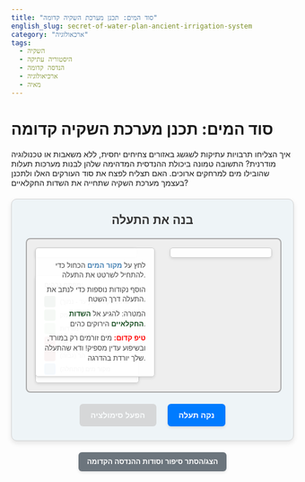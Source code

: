 ```yaml
---
title: "סוד המים: תכנן מערכת השקיה קדומה"
english_slug: secret-of-water-plan-ancient-irrigation-system
category: "ארכאולוגיה"
tags:
  - השקיה
  - היסטוריה עתיקה
  - הנדסה קדומה
  - ארכיאולוגיה
  - מאיה
---
```

# סוד המים: תכנן מערכת השקיה קדומה

איך הצליחו תרבויות עתיקות לשגשג באזורים צחיחים יחסית, ללא משאבות או טכנולוגיה מודרנית? התשובה טמונה ביכולת ההנדסית המדהימה שלהן לבנות מערכות תעלות שהובילו מים למרחקים ארוכים. האם תצליח לפצח את סוד העורקים האלו ולתכנן בעצמך מערכת השקיה שתחייה את השדות החקלאיים?

<div id="irrigation-app">
    <h2>בנה את התעלה</h2>
    <div id="map-container">
        <canvas id="irrigationCanvas"></canvas>
        <div id="feedback" class="message"></div>
        <div id="slope-feedback" class="message"></div>
        <div id="elevation-legend">
            <h3>מפתח גבהים:</h3>
            <div class="legend-item">
                <div class="color-box" style="background-color: #1A4F23; border-color: #0A3B0A;"></div>
                <div class="label">שדות חקלאיים (יעד - נמוך)</div>
            </div>
             <div class="legend-item">
                <div class="color-box" style="background-color: #387C44; border-color: #228B22;"></div>
                <div class="label">עמק</div>
            </div>
             <div class="legend-item">
                <div class="color-box" style="background-color: #8FBC8F; border-color: #90EE90;"></div>
                <div class="label">מורדות</div>
            </div>
             <div class="legend-item">
                <div class="color-box" style="background-color: #CD5C5C; border-color: #F08080;"></div>
                <div class="label">רמה</div>
            </div>
             <div class="legend-item">
                <div class="color-box" style="background-color: #A52A2A; border-color: #B22222;"></div>
                <div class="label">הר (גבוה)</div>
            </div>
             <div class="legend-item">
                <div class="color-box" style="background-color: #4682B4; border-color: #1E90FF;"></div>
                <div class="label">מקור מים (התחלה)</div>
            </div>
        </div>
         <div id="instructions">
             <p>לחץ על <strong style="color: #4682B4;">מקור המים</strong> הכחול כדי להתחיל לשרטט את התעלה.</p>
             <p>הוסף נקודות נוספות כדי לנתב את התעלה דרך השטח.</p>
             <p>המטרה: להגיע אל <strong style="color: #1A4F23;">השדות החקלאיים</strong> הירוקים כהים.</p>
             <p><strong style="color: red;">טיפ קדום:</strong> מים זורמים רק במורד, ובשיפוע עדין מספיק! ודא שהתעלה שלך יורדת בהדרגה.</p>
         </div>
    </div>
    <div class="button-container">
        <button id="simulate-btn" disabled>הפעל סימולציה</button>
        <button id="clear-btn">נקה תעלה</button>
    </div>
</div>

<button id="show-explanation-btn">הצג/הסתר סיפור וסודות ההנדסה הקדומה</button>

<div id="explanation" style="display: none;">
    <h2>הסבר: הנדסת מים קדומה</h2>
    <p>תרבויות חקלאיות עתיקות, רבות מהן באזורים צחיחים או עם עונתיות גדולה של גשמים, תלויות לחלוטין באספקת מים יציבה ליבולים שלהן. ללא יכולת לשלוט במים, התפתחותן הייתה מוגבלת ביותר. הצורך הזה הוליד פתרונות הנדסיים מדהימים שהתבססו על הבנה עמוקה של הטבע והשטח.</p>

    <h3>דוגמאות למערכות השקיה קדומות מופלאות</h3>
    <p>ברחבי העולם הקדום התפתחו מערכות השקיה מרשימות ביותר, ששינו את פני התרבויות שבנו אותן:</p>
    <ul>
        <li>**תרבות המאיה (מרכז אמריקה):** למרות שחיו באזורים עם גשמים עונתיים, המאיה בנו מאגרי מים ענקיים ותעלות מתוחכמות כדי לאגור מים לעונה היבשה ולהבטיח יבול רציף. הם התאימו את המערכות לטופוגרפיה המאתגרת של גבעות וקרקע נקבובית, תוך שימוש בחומרים מקומיים ובטכניקות בנייה מדויקות.</li>
        <li>**תרבות האינקה (הרי האנדים):** האינקה היו אדוני השטח. הם בנו מערכות טרסות אדירות בגודלן והשקיה מורכבות להפליא במורדות ההרים התלולים של הרי האנדים. הם השתמשו בתעלות אבן מסותתות בדייקנות יוצאת דופן כדי להוביל מים ממקורות גבוהים (אגמים ושלגים נמסים) אל השדות המדורגים, לעיתים למרחקים של עשרות קילומטרים.</li>
        <li>**מסופוטמיה ומצרים הקדומה:** בערי המדינה של מסופוטמיה שבין הנהרות פרת וחידקל, וסביב נהר הנילוס במצרים, נבנו מערכות תעלות ובריכות השקיה בקנה מידה עצום. הצפות העונתיות של הנהרות נוצלו לא רק להשקיה אלא גם להעשרת הקרקע בסחף פורה, שאיפשר חקלאות אינטנסיבית.</li>
        <li>**מערכת הפוגארות (איראן וצפון אפריקה):** זוהי מערכת גאונית של תעלות תת-קרקעיות (קאנאט) שמובילה מים ממעיינות או אקוויפרים בהרים למרחקים ארוכים באזורים מדבריים ויבשים, תוך צמצום דרמטי של אידוי המים. המערכות האלו, שנבנו בעבודה ידנית קשה, עדיין פעילות בחלקן עד היום.</li>
    </ul>

    <h3>העקרונות הפיזיקליים הבסיסיים: כבידה ושיפוע מדויק</h3>
    <p>ללא משאבות או טכנולוגיה מודרנית, הדרך היחידה להוביל מים לאורך זמן בתעלה פתוחה היא באמצעות ניצול קפדני של כוח הכבידה. זה מחייב שהתעלה תהיה תמיד בשיפוע ירידה עדין ועקבי ממקור המים ועד ליעד (השדה החקלאי). שיפוע תלול מדי יגרום למים לזרום מהר מדי, לשחוק ולפגוע בתעלה ואף לגרום להצפות נקודתיות; שיפוע מתון מדי (או אפילו עלייה קלה) יגרום למים לעמוד, להתאדות, או לזרום אחורנית, ולא להגיע ליעד כלל.</p>
    <p>האתגר האמיתי בהנדסה הקדומה היה לא רק למצוא נתיב ירידה, אלא לשמור על שיפוע מדויק ונכון לאורך קילומטרים רבים של שטח משתנה, לעיתים עם ירידה כוללת של מטרים בודדים בלבד על פני עשרות קילומטרים. זה דרש הבנה עמוקה של הטופוגרפיה ויכולת מדידה מדויקת, יחסית לכלים שעמדו לרשותם.</p>

    <h3>אתגרים הנדסיים ובנייה חכמה</h3>
    <p>בניית תעלות במערכות עתיקות כללה אתגרים רבים שדרשו יצירתיות והתמדה:</p>
    <ul>
        <li>**מעבר מכשולים טופוגרפיים:** היה צורך לתכנן נתיבים ארוכים ומפותלים לעקיפת גבעות, לחצות עמקים באמצעות גשרים מרשימים (אמות מים, אקוודוקטים), או לחצוב בסלע קשה.</li>
        <li>**מניעת איבוד מים:** התעלות היו צריכות להיות אטומות יחסית כדי למנוע ספיגה מוגזמת בקרקע או אידוי בשמש הקופחת. השתמשו בחומרים זמינים כמו חימר כבוש, אבנים מסותתות עם מלט (הרומאים היו מומחים בכך), ואף טיח מיוחד.</li>
        <li>**תחזוקה שוטפת:** תעלות פתוחות נוטות להתמלא במהירות בסחף, אבק, צמחייה ואף בעלי חיים קטנים. ניקוי ותיקון שוטפים היו קריטיים לתפקוד המערכת ולא נפסקו לעולם.</li>
        <li>**שליטה על זרימת המים:** היה צורך לבנות שערים, מדרגות ומנגנוני ויסות מים פשוטים אך יעילים כדי לשלוט בכמות המים הזורמת, לפתוח ולסגור יובלים, ולהפנות את המים לשדות הנכונים בזמן הנכון, בהתאם לצרכים ולעונות.</li>
    </ul>

    <h3>שיטות וכלים פשוטים לבנייה</h3>
    <p>אז איך בנו את כל זה ללא טרקטורים ומכשירי לייזר? בעיקר באמצעות עבודה ידנית אינסופית וכלים פשוטים אך מתוחכמים לזמנם:</p>
    <ul>
        <li>**כלי חפירה:** אתי חפירה מעץ ועצם, מעדרים, מכושים, סלי נשיאה עשויים קש או עור, מריצות פרימיטיביות.</li>
        <li>**כלי מדידה:** ככל הנראה השתמשו במכשירי פלס פשוטים ביותר המבוססים על כבידה וקווים ישרים, כמו "פלס A" (בצורת האות A עם חוט ומשקולת), מיתר מתוח עם משקולת (עבור אנך ושיפוע), וכלים למדידת זווית וכיוון יחסיים בשטח.</li>
        <li>**חומרי בנייה:** אדמה מקומית, חימר, חול, אבנים (שנאספו או נחצבו וסותתו), עץ, סיבים צמחיים (לקשירה), ולעיתים גם מלט עשוי סיד ואפר וולקני (כמו הפוצולנה הרומית).</li>
    </ul>

    <h3>השפעה על התפתחות וחוסן חברתי</h3>
    <p>היכולת לשלוט, לנהל ולחלק את משאבי המים הייתה גורם קריטי להתפתחות חברות אנושיות מורכבות. מערכות השקיה גדולות דרשו ארגון חברתי מסועף, שיתוף פעולה רחב היקף בין כפרים ואזורים, ותיאום מרכזי לבנייה, תחזוקה וחלוקה. זה תרם ליצירת מבנים שלטוניים וביורוקרטיים מרכזיים. הצלחת החקלאות המבוססת על השקיה אפשרה גידול דרמטי באוכלוסייה, התפתחות ערים גדולות, ואף תמיכה בצבאות ובמבני ציבור מונומנטליים (מקדשים, פירמידות ועוד). לעומת זאת, קריסת מערכות המים, בין אם עקב אסונות טבע, מלחמות או הזנחה, יכלה להוביל במהירות לרעב כבד, סכסוכים אלימים, ואף קריסה מוחלטת של החברה כולה.</p>
</div>

<style>
    @import url('https://fonts.googleapis.com/css2?family=Alef:wght@400;700&display=swap');

    #irrigation-app {
        font-family: 'Alef', sans-serif;
        max-width: 900px;
        margin: 20px auto;
        padding: 25px;
        border: 1px solid #d3d3d3;
        border-radius: 10px;
        background-color: #eef4f7;
        box-shadow: 0 4px 8px rgba(0, 0, 0, 0.1);
        position: relative;
        overflow: hidden; /* Ensure absolute positioned elements stay within app */
    }

    #irrigation-app h2 {
        text-align: center;
        color: #333;
        margin-top: 0;
        margin-bottom: 20px;
        font-weight: 700;
    }

    #map-container {
        position: relative;
        width: 100%;
        padding-bottom: 60%; /* Maintain aspect ratio */
        height: 0; /* Required for padding-bottom hack */
        background-color: #eee; /* Base color before drawing terrain */
        border: 2px solid #aaa;
        margin-bottom: 20px;
        border-radius: 8px;
        overflow: hidden; /* Hide anything drawn outside borders */
    }

    #irrigationCanvas {
        position: absolute;
        top: 0;
        left: 0;
        width: 100%;
        height: 100%;
        display: block;
        cursor: crosshair;
    }

    .message {
        position: absolute;
        top: 15px;
        background-color: rgba(255, 255, 255, 0.95);
        padding: 8px 15px;
        border-radius: 5px;
        font-size: 0.9em;
        z-index: 10; /* Ensure it's above canvas */
        min-width: 150px;
        text-align: center;
        box-shadow: 0 2px 5px rgba(0, 0, 0, 0.1);
         border: 1px solid #ccc;
    }

     #feedback {
        right: 15px;
        color: #333;
     }

    #slope-feedback {
         left: 15px;
         color: #333;
     }

    #elevation-legend {
        position: absolute;
        bottom: 15px;
        left: 15px;
        background-color: rgba(255, 255, 255, 0.95);
        padding: 10px 15px;
        border-radius: 5px;
        font-size: 0.8em;
        z-index: 10;
        box-shadow: 0 2px 5px rgba(0, 0, 0, 0.1);
        border: 1px solid #ccc;
    }
    #elevation-legend h3 {
        margin-top: 0;
        margin-bottom: 8px;
        font-size: 1em;
        color: #555;
        border-bottom: 1px solid #eee;
        padding-bottom: 5px;
    }
    .legend-item {
        display: flex;
        align-items: center;
        margin-bottom: 4px;
    }
    .legend-item .color-box {
        width: 18px;
        height: 18px;
        margin-right: 8px;
        border: 1px solid #333;
        border-radius: 3px;
        box-shadow: inset 0 0 3px rgba(0,0,0,0.1);
    }
     .legend-item .label {
         color: #555;
     }

     #instructions {
         position: absolute;
         top: 15px;
         left: 15px;
         background-color: rgba(255, 255, 255, 0.95);
         padding: 15px;
         border-radius: 5px;
         font-size: 0.9em;
         max-width: 40%; /* Prevent instructions from covering too much map */
         z-index: 10;
         box-shadow: 0 2px 5px rgba(0, 0, 0, 0.1);
         border: 1px solid #ccc;
         text-align: right;
     }
     #instructions p {
         margin: 8px 0;
         line-height: 1.4;
         color: #444;
     }
      #instructions strong {
          font-weight: 700;
      }


    .button-container {
        text-align: center;
        margin-top: 15px;
    }

    button {
        padding: 12px 20px;
        margin: 0 8px;
        border: none;
        border-radius: 6px;
        cursor: pointer;
        background-color: #007bff;
        color: white;
        font-size: 1em;
        font-weight: 700;
        transition: background-color 0.3s ease, opacity 0.3s ease;
        box-shadow: 0 2px 5px rgba(0, 0, 0, 0.1);
    }
    button:disabled {
        background-color: #ccc;
        cursor: not-allowed;
        opacity: 0.7;
        box-shadow: none;
    }
    button:hover:not(:disabled) {
        background-color: #0056b3;
    }

    #show-explanation-btn {
        display: block;
        width: fit-content;
        margin: 20px auto;
        background-color: #6c757d;
        padding: 10px 15px;
        font-size: 0.9em;
    }
     #show-explanation-btn:hover {
         background-color: #5a6268;
     }


    #explanation {
        margin-top: 30px;
        padding-top: 20px;
        border-top: 1px solid #ccc;
        font-family: 'Alef', sans-serif;
        line-height: 1.6;
        color: #333;
    }
    #explanation h2, #explanation h3 {
        color: #0056b3;
        margin-bottom: 10px;
        font-weight: 700;
    }
     #explanation h3 {
         margin-top: 20px;
         font-size: 1.2em;
     }
    #explanation p, #explanation ul {
        margin-bottom: 15px;
    }
    #explanation ul {
        padding-left: 20px;
    }
    #explanation li {
        margin-bottom: 8px;
    }
</style>

<script>
    document.addEventListener('DOMContentLoaded', () => {
        const canvas = document.getElementById('irrigationCanvas');
        const ctx = canvas.getContext('2d');
        const feedbackDiv = document.getElementById('feedback');
        const slopeFeedbackDiv = document.getElementById('slope-feedback');
        const simulateBtn = document.getElementById('simulate-btn');
        const clearBtn = document.getElementById('clear-btn');
        const showExplanationBtn = document.getElementById('show-explanation-btn');
        const explanationDiv = document.getElementById('explanation');
        const instructionsDiv = document.getElementById('instructions');

        let drawing = false;
        let path = []; // Store points: [{x, y, elevation, valid}, ...]
        let terrain = []; // 2D array representing elevation
        const mapSize = 120; // Grid size (increased for smoother terrain)
        const waterSource = { x: 100, y: 20, elevation: 100 }; // Coordinates in grid units
        const farmArea = { x: 30, y: 100, elevation: 15 }; // Coordinates in grid units
        const maxSlope = 0.1; // Maximum acceptable slope (e.g., 10% drop over distance)
        const minSlope = 0.008; // Minimum acceptable slope (must drop slightly, adjusted for smoother flow)
        const pointSnapRadius = 15; // Radius in canvas pixels to snap to water/farm points

        // --- Terrain Generation and Drawing ---
        function generateTerrain(size) {
            const data = [];
            // Simple Perlin/Simplex noise base (conceptually, simplified here with gradients and bumps)
            function noise(nx, ny) {
                // Basic procedural terrain: combine gradients, bumps, and randomness
                let elevation = 70 - (ny * 0.4 + nx * 0.15) + Math.random() * 8; // General slope + base noise

                // Add main hill/mountain feature
                const hillCenterX = size * 0.6;
                const hillCenterY = size * 0.4;
                const hillRadius = size * 0.4;
                const distToHill = Math.sqrt(Math.pow(nx - hillCenterX, 2) + Math.pow(ny - hillCenterY, 2));
                if (distToHill < hillRadius) {
                    elevation += (1 - distToHill / hillRadius) * 40 * (1 + Math.random() * 0.2); // Higher, more varied hill
                }

                 // Add a valley feature
                 const valleyCenterX = size * 0.3;
                 const valleyCenterY = size * 0.7;
                 const valleyRadius = size * 0.35;
                 const distToValley = Math.sqrt(Math.pow(nx - valleyCenterX, 2) + Math.pow(ny - valleyCenterY, 2));
                 if (distToValley < valleyRadius) {
                     elevation -= (1 - distToValley / valleyRadius) * 20 * (1 + Math.random() * 0.1); // Lower in valley
                 }


                 // Ensure water source is high and farm is low relative to surroundings and fixed points
                 if (nx > waterSource.x - 5 && nx < waterSource.x + 5 && ny > waterSource.y - 5 && ny < waterSource.y + 5) {
                     elevation = waterSource.elevation + (Math.random() * 5 - 2.5); // Slightly vary elevation around source
                 }
                 if (nx > farmArea.x - 5 && nx < farmArea.x + 5 && ny > farmArea.y - 5 && ny < farmArea.y + 5) {
                     elevation = farmArea.elevation + (Math.random() * 5 - 2.5); // Slightly vary elevation around farm
                 }


                return Math.max(5, elevation); // Ensure minimum elevation
            }

            for (let y = 0; y < size; y++) {
                data[y] = [];
                for (let x = 0; x < size; x++) {
                    data[y][x] = noise(x, y);
                }
            }

             // Refine exact points for water source and farm area for easy snapping
             data[waterSource.y][waterSource.x] = waterSource.elevation;
             data[farmArea.y][farmArea.x] = farmArea.elevation;


            return data;
        }

        // Function to get elevation from grid based on canvas coordinates
        function getElevation(canvasX, canvasY) {
            const gridX = Math.max(0, Math.min(mapSize - 1, Math.floor(canvasX / canvas.width * mapSize)));
            const gridY = Math.max(0, Math.min(mapSize - 1, Math.floor(canvasY / canvas.height * mapSize)));
            // Use bilinear interpolation for smoother elevation lookup (optional but improves realism)
            // For simplicity, using nearest neighbor for now.
            return terrain[gridY][gridX];
        }

        // Function to draw the terrain using color mapping
        function drawTerrain() {
            const imgData = ctx.createImageData(canvas.width, canvas.height);
            const data = imgData.data;
            const maxElev = Math.max(...terrain.flat());
            const minElev = Math.min(...terrain.flat());

            // Define richer color palette matching legend
            const colors = [
                { elev: farmArea.elevation, color: [26, 79, 35] }, // Dark Green (Farm Target) - base
                { elev: minElev, color: [26, 79, 35] }, // Dark Green (lowest)
                { elev: 30, color: [34, 139, 34] }, // Forest Green (lowland)
                { elev: 60, color: [143, 188, 143] }, // Dark Sea Green (mid ground)
                { elev: 80, color: [240, 128, 128] }, // Light Coral (high ground)
                { elev: 120, color: [165, 42, 42] }  // Brown (high peaks)
            ];

            for (let y = 0; y < canvas.height; y++) {
                for (let x = 0; x < canvas.width; x++) {
                    const gridX = Math.floor(x / canvas.width * mapSize);
                    const gridY = Math.floor(y / canvas.height * mapSize);
                    const elevation = terrain[gridY][gridX];
                    // Basic color interpolation based on elevation
                    let color = [0, 0, 0];
                    for(let i = 0; i < colors.length - 1; i++) {
                         if (elevation >= colors[i].elev && elevation <= colors[i+1].elev) {
                             const range = colors[i+1].elev - colors[i].elev;
                             const blend = (elevation - colors[i].elev) / range;
                             color[0] = colors[i][0] + (colors[i+1][0] - colors[i][0]) * blend;
                             color[1] = colors[i][1] + (colors[i+1][1] - colors[i][1]) * blend;
                             color[2] = colors[i][2] + (colors[i+1][2] - colors[i][2]) * blend;
                             break;
                         } else if (elevation < colors[0].elev) {
                              color = colors[0].color; break;
                         } else if (elevation > colors[colors.length - 1].elev) {
                             color = colors[colors.length - 1].color; break;
                         }
                    }

                    // Simple check if point is within any color range before defaulting (fallback)
                     if (color[0] === 0 && color[1] === 0 && color[2] === 0) {
                         // Fallback to simplified ranges if interpolation fails
                         if (elevation < 25) color = [26, 79, 35];
                         else if (elevation < 50) color = [34, 139, 34];
                         else if (elevation < 75) color = [143, 188, 143];
                         else if (elevation < 90) color = [240, 128, 128];
                         else color = [165, 42, 42];
                     }


                     // Highlight water source area
                     const waterCanvasX = waterSource.x / mapSize * canvas.width;
                     const waterCanvasY = waterSource.y / mapSize * canvas.height;
                     const distToWater = Math.sqrt(Math.pow(x - waterCanvasX, 2) + Math.pow(y - waterCanvasY, 2));
                     const waterRadius = canvas.width * 0.04;
                     if (distToWater < waterRadius) {
                          // Simple gradient to blue for water source
                          const waterBlend = (waterRadius - distToWater) / waterRadius;
                          color[0] = color[0] * (1 - waterBlend) + 30 * waterBlend; // Blend with blue
                          color[1] = color[1] * (1 - waterBlend) + 144 * waterBlend;
                          color[2] = color[2] * (1 - waterBlend) + 255 * waterBlend;
                     }

                     // Highlight farm area
                     const farmCanvasX = farmArea.x / mapSize * canvas.width;
                     const farmCanvasY = farmArea.y / mapSize * canvas.height;
                     const distToFarm = Math.sqrt(Math.pow(x - farmCanvasX, 2) + Math.pow(y - farmCanvasY, 2));
                     const farmRadius = canvas.width * 0.04;
                      if (distToFarm < farmRadius) {
                          // Simple blend to target farm color
                          const farmBlend = (farmRadius - distToFarm) / farmRadius;
                           color[0] = color[0] * (1 - farmBlend) + 0 * farmBlend;
                           color[1] = color[1] * (1 - farmBlend) + 100 * farmBlend;
                           color[2] = color[2] * (1 - farmBlend) + 0 * farmBlend;
                     }


                    const index = (y * canvas.width + x) * 4;
                    data[index] = color[0];
                    data[index + 1] = color[1];
                    data[index + 2] = color[2];
                    data[index + 3] = 255; // Alpha
                }
            }
            ctx.putImageData(imgData, 0, 0);
        }

        // Draw the current path and potential next segment preview
        function drawPath(previewPoint = null) {
            ctx.lineWidth = 6; // Thicker line for the canal
            ctx.lineCap = 'round';
            ctx.lineJoin = 'round';

            // Draw existing path segments
            if (path.length > 0) {
                 ctx.beginPath();
                 ctx.moveTo(path[0].x, path[0].y);
                for (let i = 1; i < path.length; i++) {
                    const p1 = path[i - 1];
                    const p2 = path[i];
                    ctx.strokeStyle = p2.valid ? '#28a745' : '#dc3545'; // Green for valid, Red for invalid
                    ctx.lineTo(p2.x, p2.y);
                    ctx.stroke();
                    // Start a new path for the next segment to apply correct color
                    ctx.beginPath();
                    ctx.moveTo(p2.x, p2.y);
                }
            }

             // Draw preview segment if drawing and mouse is over canvas
             if (drawing && path.length > 0 && previewPoint) {
                 const lastPoint = path[path.length - 1];
                 const currentElevation = getElevation(previewPoint.x, previewPoint.y);
                 const deltaElevation = currentElevation - lastPoint.elevation;
                 const distance = Math.sqrt(Math.pow(previewPoint.x - lastPoint.x, 2) + Math.pow(previewPoint.y - lastPoint.y, 2));
                 let isValid = false;
                 if (distance > 0) {
                      const slope = deltaElevation / distance;
                      isValid = slope < -minSlope && slope > -maxSlope;
                 }

                 ctx.beginPath();
                 ctx.moveTo(lastPoint.x, lastPoint.y);
                 ctx.strokeStyle = isValid ? 'rgba(40, 167, 69, 0.7)' : 'rgba(220, 53, 69, 0.7)'; // Semi-transparent preview color
                 ctx.lineTo(previewPoint.x, previewPoint.y);
                 ctx.stroke();

                 // Update slope feedback
                 if (distance > 0) {
                      const slopePercent = (-deltaElevation / distance * 100).toFixed(1); // Positive for downhill
                      slopeFeedbackDiv.textContent = `שיפוע למקטע הבא: ${slopePercent}% ירידה. ${isValid ? 'תקין!' : 'לא מתאים.'}`;
                      if(isValid) slopeFeedbackDiv.style.color = '#28a745';
                      else slopeFeedbackDiv.style.color = '#dc3545';
                 } else {
                     slopeFeedbackDiv.textContent = 'הזז עכבר לשרטט מקטע.';
                      slopeFeedbackDiv.style.color = '#333';
                 }

             } else if (!drawing) {
                 slopeFeedbackDiv.textContent = ''; // Clear slope feedback when not drawing
             }


             // Draw dots at points (larger, more prominent)
             path.forEach(p => {
                 ctx.fillStyle = p.valid ? '#1a73e8' : '#dc3545'; // Blue for valid points, Red for points following invalid segment
                 ctx.beginPath();
                 ctx.arc(p.x, p.y, 7, 0, Math.PI * 2);
                 ctx.fill();
                 ctx.strokeStyle = '#fff'; // White outline
                 ctx.lineWidth = 2;
                 ctx.stroke();
             });

             // Highlight start (Water) and End (Farm) points specifically if path is empty or complete
             if (!drawing || (drawing && path.length === 0)) {
                 drawHighlightCircle(waterSource.x / mapSize * canvas.width, waterSource.y / mapSize * canvas.height, pointSnapRadius, 'rgba(30, 144, 255, 0.4)');
             }
             if (!drawing || (drawing && isNearFarmArea(path[path.length-1]?.x, path[path.length-1]?.y))) { // Highlight farm if not drawing or if path ends near farm
                  drawHighlightCircle(farmArea.x / mapSize * canvas.width, farmArea.y / mapSize * canvas.height, pointSnapRadius, 'rgba(0, 100, 0, 0.4)');
             }
        }

        function drawHighlightCircle(x, y, radius, color) {
             ctx.fillStyle = color;
             ctx.beginPath();
             ctx.arc(x, y, radius, 0, Math.PI * 2);
             ctx.fill();
        }


        // Check if a point is close to the water source (canvas coordinates)
         function isNearWaterSource(canvasX, canvasY) {
             const waterCanvasX = waterSource.x / mapSize * canvas.width;
             const waterCanvasY = waterSource.y / mapSize * canvas.height;
             const dist = Math.sqrt(Math.pow(canvasX - waterCanvasX, 2) + Math.pow(canvasY - waterCanvasY, 2));
             return dist < pointSnapRadius;
         }

          // Check if a point is close to the farm area (canvas coordinates)
          function isNearFarmArea(canvasX, canvasY) {
               if (canvasX === undefined || canvasY === undefined) return false; // Handle case where path is empty
              const farmCanvasX = farmArea.x / mapSize * canvas.width;
              const farmCanvasY = farmArea.y / mapSize * canvas.height;
              const dist = Math.sqrt(Math.pow(canvasX - farmCanvasX, 2) + Math.pow(canvasY - farmCanvasY, 2));
              return dist < pointSnapRadius;
          }


        // Handle canvas click
        canvas.addEventListener('click', (event) => {
            const rect = canvas.getBoundingClientRect();
            const x = event.clientX - rect.left;
            const y = event.clientY - rect.top;
            const elevation = getElevation(x, y);

            if (!drawing) { // Start drawing sequence
                if (isNearWaterSource(x, y)) {
                     // Snap to exact water source canvas coordinates
                     const waterCanvasX = waterSource.x / mapSize * canvas.width;
                     const waterCanvasY = waterSource.y / mapSize * canvas.height;
                     path.push({ x: waterCanvasX, y: waterCanvasY, elevation: getElevation(waterCanvasX, waterCanvasY), valid: true }); // Start at water source's actual elevation
                    drawing = true;
                    feedbackDiv.textContent = 'מעולה! התחלת ממקור המים. המשך לשרטט לעבר השדות.';
                    feedbackDiv.style.color = '#333';
                    instructionsDiv.style.display = 'none'; // Hide instructions after starting
                    simulateBtn.disabled = true; // Disable simulate while drawing
                } else {
                    feedbackDiv.textContent = 'עליך להתחיל מנקודת מקור המים הכחולה.';
                    feedbackDiv.style.color = '#dc3545';
                }
            } else { // Continue drawing
                 // Check if the last point is the same as the current point (or very close)
                 const lastPoint = path[path.length - 1];
                 const distToLast = Math.sqrt(Math.pow(x - lastPoint.x, 2) + Math.pow(y - lastPoint.y, 2));
                 if (distToLast < 15) { // Prevent adding points too close (adjust tolerance)
                      feedbackDiv.textContent = 'הנקודה קרובה מדי לנקודה הקודמת. בחר נקודה רחוקה יותר.';
                       feedbackDiv.style.color = '#dc3545';
                      return;
                 }

                // Check slope for the new segment BEFORE adding
                const prevPoint = path[path.length - 1];
                const currentElevation = getElevation(x, y);
                const deltaElevation = currentElevation - prevPoint.elevation;
                const distance = Math.sqrt(Math.pow(x - prevPoint.x, 2) + Math.pow(y - prevPoint.y, 2));

                let isValidSegment = false;
                if (distance > 0) {
                    const slope = deltaElevation / distance; // Negative for downhill
                     // Slope must be negative (downhill), not too steep, and not too flat
                    isValidSegment = slope < -minSlope && slope > -maxSlope;
                }

                const newPoint = { x: x, y: y, elevation: currentElevation, valid: isValidSegment };

                // If the PREVIOUS segment was invalid, this segment is also invalid
                 if (path.length > 1 && !path[path.length-1].valid) {
                     newPoint.valid = false;
                 }


                path.push(newPoint);

                if (newPoint.valid) {
                    feedbackDiv.textContent = 'מקטע תעלה תקין! המשך לשרטט.';
                    feedbackDiv.style.color = '#28a745';
                } else {
                    feedbackDiv.textContent = `אופס! שיפוע לא מתאים במקטע זה. נסה לבחור נקודה נמוכה יותר או רחוקה יותר.`;
                    feedbackDiv.style.color = '#dc3545';
                }

                // Check if the path reached the farm area with a VALID last segment
                 if (newPoint.valid && isNearFarmArea(x, y)) {
                     drawing = false; // Stop drawing
                     simulateBtn.disabled = false;
                     feedbackDiv.textContent = 'מעולה! התעלה הגיעה בהצלחה לשדות! כעת הפעל את הסימולציה ובדוק את הזרימה.';
                     feedbackDiv.style.color = '#0056b3';
                      // Snap the last point to the farm area for a clean finish
                     const farmCanvasX = farmArea.x / mapSize * canvas.width;
                     const farmCanvasY = farmArea.y / mapSize * canvas.height;
                     path[path.length - 1].x = farmCanvasX;
                     path[path.length - 1].y = farmCanvasY;
                     path[path.length - 1].elevation = getElevation(farmCanvasX, farmCanvasY); // Use actual farm elevation
                 } else if (!newPoint.valid) {
                     // If an invalid segment was added, disable the simulate button
                     simulateBtn.disabled = true;
                 }
            }
            drawCanvas(); // Redraw everything
        });

        // Add mousemove listener for drawing preview
        canvas.addEventListener('mousemove', (event) => {
            if (drawing && path.length > 0) {
                const rect = canvas.getBoundingClientRect();
                const x = event.clientX - rect.left;
                const y = event.clientY - rect.top;
                drawCanvas({x: x, y: y}); // Redraw with preview
            }
        });

        canvas.addEventListener('mouseout', () => {
            if(drawing) {
                drawCanvas(); // Redraw without preview when mouse leaves
                slopeFeedbackDiv.textContent = ''; // Clear slope feedback
                 slopeFeedbackDiv.style.color = '#333';
            }
        });


        // Draw everything on the canvas
        function drawCanvas(previewPoint = null) {
            ctx.clearRect(0, 0, canvas.width, canvas.height);
            drawTerrain();
            drawPath(previewPoint);
        }

        // --- Simulation Animation ---
        let animationFrameId = null;
        let startTime = null;
        let waterPosition = 0; // Progress along the path (0 to 1)
        const waterSpeed = 0.05; // Speed factor (percentage of total path per second)

        function simulateWaterFlow(timestamp) {
            if (!startTime) startTime = timestamp;
            const elapsedTime = timestamp - startTime;
            const totalPathLength = calculateTotalPathLength();
            const distanceCovered = (elapsedTime / 1000) * (totalPathLength * waterSpeed); // distance based on elapsed time and speed factor

            waterPosition = distanceCovered;

            drawCanvas(); // Redraw terrain and static path

            // Draw the water flow
            ctx.strokeStyle = '#4682B4'; // Steel Blue for water
            ctx.lineWidth = 6; // Same width as canal
            ctx.lineCap = 'round';

            ctx.beginPath();

            let currentDistance = 0;
            let reachedEndOfWater = false; // Flag to stop drawing water past the current position

            if (path.length > 0) {
                ctx.moveTo(path[0].x, path[0].y);
                for (let i = 1; i < path.length; i++) {
                    if (reachedEndOfWater) break;

                    const p1 = path[i - 1];
                    const p2 = path[i];
                    const segmentDist = Math.sqrt(Math.pow(p2.x - p1.x, 2) + Math.pow(p2.y - p1.y, 2));

                    if (currentDistance + segmentDist < waterPosition) {
                        // Draw the whole segment
                        ctx.lineTo(p2.x, p2.y);
                    } else {
                        // Draw only part of the segment
                        const remainingDist = waterPosition - currentDistance;
                        if (remainingDist > 0) {
                             const progress = remainingDist / segmentDist;
                             const waterX = p1.x + (p2.x - p1.x) * progress;
                             const waterY = p1.y + (p2.y - p1.y) * progress;
                             ctx.lineTo(waterX, waterY);
                        }
                        reachedEndOfWater = true; // Water ends within this segment
                    }
                    currentDistance += segmentDist;
                }
            }

            ctx.stroke(); // Draw the blue water line

            // Draw a moving circle at the head of the water
             if (!reachedEndOfWater && path.length > 1) {
                 // Find the segment where the water head is
                 let distSoFar = 0;
                 let waterHeadX = path[0].x;
                 let waterHeadY = path[0].y;
                 for(let i=1; i < path.length; i++) {
                     const p1 = path[i-1];
                     const p2 = path[i];
                     const segmentDist = Math.sqrt(Math.pow(p2.x - p1.x, 2) + Math.pow(p2.y - p1.y, 2));
                     if (distSoFar + segmentDist >= waterPosition) {
                          const progressInSegment = (waterPosition - distSoFar) / segmentDist;
                          waterHeadX = p1.x + (p2.x - p1.x) * progressInSegment;
                          waterHeadY = p1.y + (p2.y - p1.y) * progressInSegment;
                          break;
                     }
                     distSoFar += segmentDist;
                 }

                 ctx.fillStyle = 'rgba(100, 180, 255, 0.9)'; // Lighter blue for the head
                 ctx.beginPath();
                 ctx.arc(waterHeadX, waterHeadY, 8, 0, Math.PI * 2); // Slightly larger circle
                 ctx.fill();
             }


            // Continue animation or finish
            if (waterPosition < totalPathLength) {
                animationFrameId = requestAnimationFrame(simulateWaterFlow);
            } else {
                // Animation finished
                feedbackDiv.textContent = 'המים הגיעו לשדות! הצלחת לבנות מערכת השקיה!';
                feedbackDiv.style.color = '#0056b3';
                startTime = null; // Reset timer
                waterPosition = 0; // Reset position for next run

                // Draw the full path and terrain one last time
                drawCanvas();
                 // Optional: Add a visual effect at the farm?
             }
        }

        // Helper to calculate total path length for simulation timing
         function calculateTotalPathLength() {
             let total = 0;
             for(let i=1; i < path.length; i++) {
                 const p1 = path[i-1];
                 const p2 = path[i];
                 total += Math.sqrt(Math.pow(p2.x - p1.x, 2) + Math.pow(p2.y - p1.y, 2));
             }
             return total;
         }


        // Clear path and reset state
        function clearPath() {
            if (animationFrameId) {
                cancelAnimationFrame(animationFrameId);
                animationFrameId = null;
            }
            path = [];
            drawing = false;
            simulateBtn.disabled = true;
            feedbackDiv.textContent = '';
            slopeFeedbackDiv.textContent = '';
            instructionsDiv.style.display = 'block'; // Show instructions again
            startTime = null;
            waterPosition = 0;
            drawCanvas();
        }

         // Toggle explanation visibility
         showExplanationBtn.addEventListener('click', () => {
             const isHidden = explanationDiv.style.display === 'none';
             explanationDiv.style.display = isHidden ? 'block' : 'none';
             showExplanationBtn.textContent = isHidden ? 'הסתר סיפור וסודות ההנדסה הקדומה' : 'הצג/הסתר סיפור וסודות ההנדסה הקדומה';
         });


        simulateBtn.addEventListener('click', () => {
             // Before starting simulation, check if the LAST segment is valid AND the end point is near the farm
             const lastPoint = path[path.length - 1];
             const isPathCompleteAndValid = path.length > 1 && lastPoint.valid && isNearFarmArea(lastPoint.x, lastPoint.y);

             if (isPathCompleteAndValid) {
                 simulateBtn.disabled = true; // Disable button during simulation
                 feedbackDiv.textContent = 'המים מתחילים לזרום...';
                 feedbackDiv.style.color = '#0056b3';
                 startTime = null; // Reset start time for animation
                 simulateWaterFlow(performance.now()); // Start animation loop
             } else {
                  feedbackDiv.textContent = 'התעלה לא הושלמה בהצלחה לשדות, או שמכילה מקטעים לא תקינים.';
                  feedbackDiv.style.color = '#dc3545';
             }
         });

        clearBtn.addEventListener('click', clearPath);

        // Initialize canvas size based on container and draw initial state
        function resizeCanvas() {
            const container = document.getElementById('map-container');
            canvas.width = container.clientWidth;
            canvas.height = container.clientHeight;
            // Generate terrain only once on initial load
            if (terrain.length === 0) {
                 terrain = generateTerrain(mapSize);
            }
            drawCanvas(); // Draw initial state or redraw after resize
        }

        // Initial setup
        resizeCanvas();
        // Add resize listener to keep canvas responsive
        window.addEventListener('resize', resizeCanvas);

    });
</script>
```